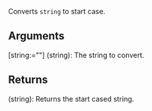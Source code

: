 Converts `string` to start case.

## Arguments
[string:=""] (string): The string to convert.

## Returns
(string): Returns the start cased string.
